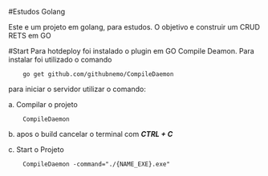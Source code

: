 #Estudos Golang

Este e um projeto em golang, para estudos. O objetivo e construir um CRUD RETS em GO

#Start
Para  hotdeploy  foi instalado o plugin em GO Compile Deamon. Para instalar foi utilizado o comando
 
        go get github.com/githubnemo/CompileDaemon
 
 para iniciar o servidor utilizar o comando:
 
  a. Compilar o projeto
  
        CompileDaemon
        
  b. apos o build cancelar o terminal com ***CTRL + C***
 
  c. Start o Projeto 
  
        CompileDaemon -command="./{NAME_EXE}.exe"

        